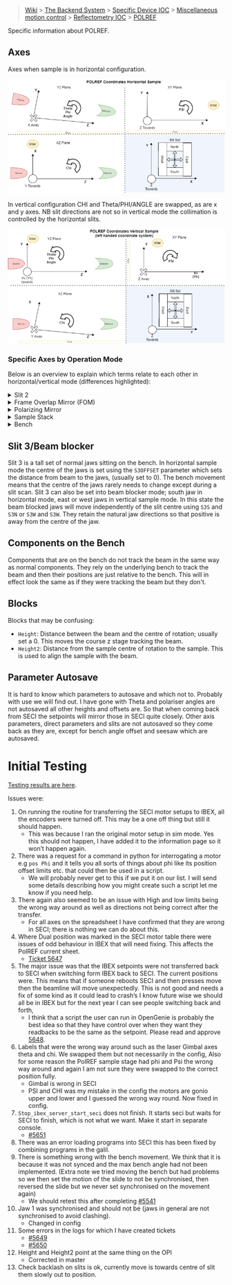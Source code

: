 > [Wiki](Home) > [The Backend System](The-Backend-System) > [Specific Device IOC](Specific-Device-IOC) > [Miscellaneous motion control](Miscellaneous-Motion-Control) > [Reflectometry IOC](Reflectometry-IOC) > [POLREF](Reflectomtery-IOC-POLREF)

Specific information about POLREF.

## Axes

Axes when sample is in horizontal configuration. 

![axes directions on POLREF](reflectometers/AxesOnPolref.png)

In vertical configuration CHI and Theta/PHI/ANGLE are swapped, as are x and y axes. NB slit directions are not so in vertical mode the collimation is controlled by the horizontal slits.

![axes directions on POLREF in vertical mode](reflectometers/AxesOnPolrefVertical.png)

### Specific Axes by Operation Mode

Below is an overview to explain which terms relate to each other in horizontal/vertical mode (differences highlighted):

<details>
  <summary>Slit 2</summary>

#### Horizontal Mode

| Block          | Parameter Name      | Change Axis in REFL | Motor       | Motor Name       | General term     | Other |
| -------------  | ------------------- | -------------- | ----------- | ---------------- | ---------------- | ---- |
| S2OFFSET | S2OFFSET              | POSITION               | 0402 | Slit 2 Z     | Slit 2 Height   | - |
| S2ANGLE | S2ANGLE              | ANGLE               | 0605 | Slit 2 Tilt     | Slit 2 Tilt   | - |

#### Vertical Mode

| Block          | Parameter Name      | Change Axis in REFL | Motor       | Motor Name       | General term     | Other |
| -------------  | ------------------- | -------------- | ----------- | ---------------- | ---------------- | ---- |
| S2OFFSET | S2OFFSET              | POSITION               | **0305 / 0306** | **Slit 2 East / West**     | **Slit 2 Horizontal**   | **Using HCENT as Offset** |
| **S2CHI** | **S2CHI**              | **CHI**               | 0605 | Slit 2 Tilt     | Slit 2 Tilt   | - |
</details>

<details>
  <summary>Frame Overlap Mirror (FOM)</summary>

#### Horizontal Mode

| Block          | Parameter Name      | Change Axis in REFL | Motor       | Motor Name       | General term     | Other |
| -------------  | ------------------- | -------------- | ----------- | ---------------- | ---------------- | ---- |
| FTHETA         | FTHETA              | ANGLE               | 0205 | FOM Theta     | FOM Theta   | - |
| FCHI           | FCHI                | PSI                 | 0206 | FOM Chi     | FOM Psi  | - |
| FOFFSET        | FOFFSET             | POSITION            | 0208 | FOM Z     | FOM Height   | - |
| FTRANS         | FTRANS              | TRANS               | 0207 | FOM Y     | FOM Trans   | - |

#### Vertical Mode

| Block          | Parameter Name      | Change Axis in REFL | Motor       | Motor Name       | General term     | Other |
| -------------  | ------------------- | -------------- | ----------- | ---------------- | ---------------- | ---- |
| FTHETA         | FTHETA              | ANGLE               | 0205 | FOM Theta     | FOM Theta   | **-2.3 correction** |
| FCHI           | FCHI                | PSI                 | 0206 | FOM Chi     | FOM Psi  | **+90.0 correction** |
| FOFFSET        | FOFFSET             | POSITION            | **0207** | **FOM Y**     | **FOM Trans**   | - |
| FTRANS         | FTRANS              | TRANS               | **0208** | **FOM Z**     | **FOM Height**  | - |

</details>

<details>
  <summary>Polarizing Mirror</summary>

#### Horizontal Mode

| Block          | Parameter Name      | Change Axis in REFL | Motor       | Motor Name       | General term     | Other |
| -------------  | ------------------- | -------------- | ----------- | ---------------- | ---------------- | ---- |
| SMANGLE         | SMANGLE         | ANGLE               | 0301 | Polarizer THETA     | Polarizer Theta   | - |
| SMCHI           | SMCHI           | PSI                 | 0302 | Polarizer CHI     | Polarizer Psi  | - |
| SMOFFSET        | SMOFFSET        | POSITION            | 0304 | Polarizer Z     | Polarizer Height   | - |
| SMTRANS         | SMTRANS         | TRANS               | 0303 | Polarizer Y     | Polarizer Trans   | - |

#### Vertical Mode

(Polarizer not currently used in vertical mode - NR only)

| Block          | Parameter Name      | Change Axis in REFL | Motor       | Motor Name       | General term     | Other |
| -------------  | ------------------- | -------------- | ----------- | ---------------- | ---------------- | ---- |
| SMANGLE         | SMANGLE         | ANGLE               | 0301 | Polarizer THETA     | Polarizer Theta   | **-2.3 correction** |
| SMCHI           | SMCHI           | PSI                 | 0302 | Polarizer CHI     | Polarizer Psi  | **+90.0 correction** |
| SMOFFSET        | SMOFFSET        | POSITION            | **0303** | **Polarizer Y**     | **Polarizer Trans**    | **Park position correction** |
| SMTRANS         | SMTRANS         | TRANS               | **0304** | **Polarizer Z**     | **Polarizer Height**   | - |

</details>

<details>
  <summary>Sample Stack</summary>

#### Horizontal Mode

| Block          | Change Axis in REFL | Parameter Name | Motor       | Motor Name       | General term     |
| -------------  | ------------------- | -------------- | ----------- | ---------------- | ---------------- | 
| Height         | POSITION            | SAMPOFFSET     | 0403     | SS Low Z         | Coarse Height    |
| Height2        | HEIGHT              | SAMPHEIGHT     | 0404     | SS High Z        | Fine Height      |
| Sample_Changer | -                   | -              | 1001     | Sample Changer   | Sample Changer   | 
| Trans          | TRANS               | TRANS          | 0405     | SS Horizontal    | Trans            |
| PHI            | ANGLE               | PHI            | 0407     | SS Lower Gonio   | Phi              |
| PSI            | PSI                 | PSI            | 0406     | SS Upper Gonio   | Psi              |
| CHI            | CHI                 | CHI            | 0408     | SS Rotation      | Chi              |

#### Vertical mode:

| Block          | Change Axis in REFL | Parameter Name | Motor       | Motor Name       | General term     |
| -------------  | ------------------- | -------------- | ----------- | ---------------- | ---------------- | 
| Height         | POSITION            | SAMPOFFSET     | **0405** | **SS Horizontal**| Trans            |
| Height2        | -                   | -              | -           | -                | -                |
| Sample_Changer | -                   | -              | -           | -                | -                |
| Trans          | TRANS               | TRANS          | **0403** | **SS Low Z**     | Coarse Height    |
| PHI            | ANGLE               | PHI            | **0408** | **SS Rotation**  | Chi              |
| PSI            | PSI                 | PSI            | 0406     | SS Upper Gonio   | Psi              |
| CHI            | CHI                 | CHI            | **0407** |**SS Lower Gonio**| Phi              |

</details>

<details>
  <summary>Bench</summary>

#### Horizontal mode:

| Block          | Change Axis in REFL | Parameter Name | Motor       | Motor Name       | General term     |
| -------------  | ------------------- | -------------- | ----------- | ---------------- | ---------------- | 
| BENCHOFFSET    | POSITION            | BENCHOFFSET    | 0801 / 0802 | Bench Front Z/ Bench Rear Z    | Bench Height   |
| BENCHANGLE     | ANGLE               | BENCHANGLE     | 0801 / 0802 | Bench Front Z/ Bench Rear Z    | Bench Angle    |
| BENCHSEESAW    | SEESAW              | BENCHSEESAW    | 0801 / 0802 | Bench Front Z/ Bench Rear Z    | Bench Seesaw   |
| BENCHCHI       | CHI                 | BENCHCHI       | 0804     | Bench Arc        | Bench Chi        | 

#### Vertical mode:

| Block          | Change Axis in REFL | Parameter Name | Motor       | Motor Name       | General term     |
| -------------  | ------------------- | -------------- | ----------- | ---------------- | ---------------- | 
| **BENCHTRANS** | **TRANS**           | **BENCHTRANS** | 0801 / 0802 | Bench Front Z/ Bench Rear Z    | Bench Height   |
| **BENCHCHI**   | **CHI**             | **BENCHCHI**   | 0801 / 0802 | Bench Front Z/ Bench Rear Z    | Bench Angle    |
| BENCHSEESAW    | SEESAW              | BENCHSEESAW    | 0801 / 0802 | Bench Front Z/ Bench Rear Z    | Bench Seesaw   |
| **BENCHANGLE** | **ANGLE**             | **BENCHANGLE** | 0804     | Bench Arc        | Bench Chi        | 
</details>

## Slit 3/Beam blocker

Slit 3 is a tall set of normal jaws sitting on the bench. In horizontal sample mode the centre of the jaws is set using the `S3OFFSET` parameter which sets the distance from beam to the jaws, (usually set to 0). The bench movement means that the centre of the jaws rarely needs to change except during a slit scan.
Slit 3 can also be set into beam blocker mode; south jaw in horizontal mode, east or west jaws in vertical sample mode. In this state the beam blocked jaws will move independently of the slit centre using `S3S` and `S3N` or `S3W` and `S3W`. They retain the natural jaw directions so that positive is away from the centre of the jaw.

## Components on the Bench

Components that are on the bench do not track the beam in the same way as normal components. They rely on the underlying bench to track the beam and then their positions are just relative to the bench. This will in effect look the same as if they were tracking the beam but they don't.

## Blocks

Blocks that may be confusing:

- `Height`: Distance between the beam and the centre of rotation; usually set a 0. This moves the course z stage tracking the beam.
- `Height2`: Distance from the sample centre of rotation to the sample. This is used to align the sample with the beam.

## Parameter Autosave

It is hard to know which parameters to autosave and which not to. Probably with use we will find out. I have gone with Theta and polariser angles are not autosaved all other heights and offsets are. So that when coming back from SECI the setpoints will mirror those in SECI quite closely. Other axis parameters, direct parameters and slits are not autosaved so they come back as they are, except for bench angle offset and seesaw which are autosaved.

# Initial Testing

[Testing results are here](reflectometers/tests_POLREF_2020_08_20.xlsx).

Issues were:

1. On running the routine for transferring the SECI motor setups to IBEX, all the encoders were turned off. This may be a one off thing but still it should happen.
    - This was because I ran the original motor setup in sim mode. Yes this should not happen, I have added it to the information page so it won’t happen again.
1. There was a request for a command in python for interrogating a motor e.g `pos Phi`  and it tells you all sorts of things about phi like its position offset limits etc. that could then be used in a script.
    - We will probably never get to this if we put it on our list. I will send some details describing how you might create such a script let me know if you need help.
1. There again also seemed to be an issue with High and low limits being the wrong way around as well as directions not being correct after the transfer. 
    - For all axes on the spreadsheet I have confirmed that they are wrong in SECI; there is nothing we can do about this.
1. Where Dual position was marked in the SECI motor table there were issues of odd behaviour in IBEX that will need fixing. This affects the PolREF current sheet.
    - [Ticket 5647](https://github.com/ISISComputingGroup/IBEX/issues/5647) 
1. The major issue was that the IBEX setpoints were not transferred back to SECI when switching form IBEX back to SECI. The current positions were. This means that if someone reboots SECI and then presses move then the beamline will move unexpectedly. This is not good and needs a fix of some kind as it could lead to crash’s I know future wise we should all be in IBEX but for the next year I can see people switching back and forth,
    - I think that a script the user can run in OpenGenie is probably the best idea so that they have control over when they want they readbacks to be the same as the setpoint. Please read and approve [5648](https://github.com/ISISComputingGroup/IBEX/issues/5648). 
1. Labels that were the wrong way around such as the laser Gimbal axes theta and chi. We swapped them but not necessarily in the config, Also for some reason the PolREF sample stage had phi and Psi the wrong way around and again I am not sure they were swapped to the correct position fully.
    - Gimbal is wrong in SECI
    - PSI and CHI was my mistake in the config the motors are gonio upper and lower and I guessed the wrong way round. Now fixed in config.
1. `Stop_ibex_server_start_seci` does not finish. It starts seci but waits for SECI to finish, which is not what we want. Make it start in separate console.
    - [#5651](https://github.com/ISISComputingGroup/IBEX/issues/5651) 
1. There was an error loading programs into SECI this has been fixed by combining programs in the galil.
1. There is something wrong with the bench movement. We think that it is because it was not synced and the max bench angle had not been implemented. (Extra note we tried moving the bench but had problems so we then set the motion of the slide to not be synchronised, then reversed the slide but we never set synchronised on the movement again)
    - We should retest this after completing [#5541](https://github.com/ISISComputingGroup/IBEX/issues/5541) 
1. Jaw 1 was synchronised and should not be (jaws in general are not synchronised to avoid clashing).
    - Changed in config
1. Some errors in the logs for which I have created tickets
    - [#5649](https://github.com/ISISComputingGroup/IBEX/issues/5649)
    - [#5650](https://github.com/ISISComputingGroup/IBEX/issues/5650)
1. Height and Height2 point at the same thing on the OPI
    - Corrected in master
1. Check backlash on slits is ok, currently move is towards centre of slit them slowly out to position.

